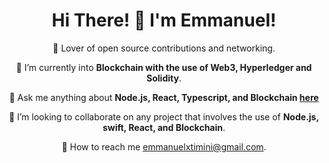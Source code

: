 
<h1 align="center">
    Hi There! 👋 I'm Emmanuel!
</h1>

<div align="center">
 
 🔭 Lover of open source contributions and networking.
 
 🌱 I’m currently into **Blockchain with the use of Web3, Hyperledger and Solidity**.

 💬 Ask me anything about **Node.js, React, Typescript, and Blockchain [here](https://github.com/Emmanuel-Omopariola/Emmanuel-Omopariola/issues)**

 🧲  I’m looking to collaborate on any project that involves the use of **Node.js, swift, React, and Blockchain**.

 📧 How to reach me emmanuelxtimini@gmail.com.
